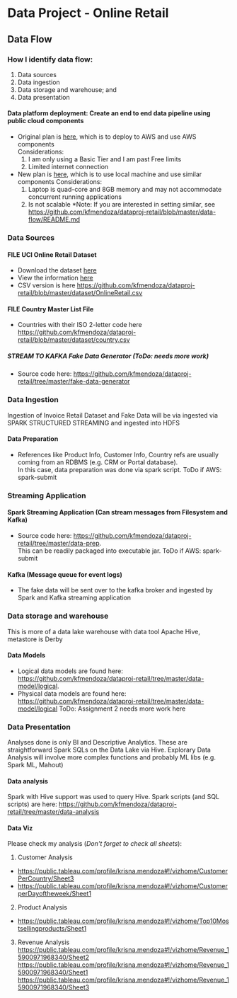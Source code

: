 # Data Project - Online Retail

## Data Flow 
### How I identify data flow:
1. Data sources
1. Data ingestion
1. Data storage and warehouse; and
1. Data presentation
#### Data platform deployment: Create an end to end data pipeline using public cloud components
- Original plan is [here](https://github.com/kfmendoza/dataproj-retail/blob/master/data-flow/retail-orig.png), which is to deploy to AWS and use AWS components <br>
  Considerations:
   1. I am only using a Basic Tier and I am past Free limits
   1. Limited internet connection
- New plan is [here](https://github.com/kfmendoza/dataproj-retail/blob/master/data-flow/retail-new.png), which is to use local machine and use similar components
  Considerations:
   1. Laptop is quad-core and 8GB memory and may not accommodate concurrent running applications
   1. Is not scalable
   *Note: If you are interested in setting similar, see https://github.com/kfmendoza/dataproj-retail/blob/master/data-flow/README.md

### Data Sources
#### FILE UCI Online Retail Dataset
- Download the dataset [here](https://archive.ics.uci.edu/ml/machine-learning-databases/00352/)
- View the information [here](https://archive.ics.uci.edu/ml/datasets/online+retail)
- CSV version is here https://github.com/kfmendoza/dataproj-retail/blob/master/dataset/OnlineRetail.csv
#### FILE Country Master List File
- Countries with their ISO 2-letter code here https://github.com/kfmendoza/dataproj-retail/blob/master/dataset/country.csv
##### STREAM TO KAFKA Fake Data Generator (ToDo: needs more work)
- Source code here: https://github.com/kfmendoza/dataproj-retail/tree/master/fake-data-generator 

### Data Ingestion
Ingestion of Invoice Retail Dataset and Fake Data will be via ingested via SPARK STRUCTURED STREAMING and ingested into HDFS
#### Data Preparation 
- References like Product Info, Customer Info, Country refs are usually coming from an RDBMS (e.g. CRM or Portal database). 
<br> In this case, data preparation was done via spark script. ToDo if AWS: spark-submit
### Streaming Application
#### Spark Streaming Application (Can stream messages from Filesystem and Kafka)
- Source code here: https://github.com/kfmendoza/dataproj-retail/tree/master/data-prep. 
<br> This can be readily packaged into executable jar. ToDo if AWS: spark-submit
#### Kafka (Message queue for event logs)
- The fake data will be sent over to the kafka broker and ingested by Spark and Kafka streaming application

### Data storage and warehouse
This is more of a data lake warehouse with data tool Apache Hive, metastore is Derby 
#### Data Models
- Logical data models are found here: https://github.com/kfmendoza/dataproj-retail/tree/master/data-model/logical.
- Physical data models are found here: https://github.com/kfmendoza/dataproj-retail/tree/master/data-model/logical
ToDo: Assignment 2 needs more work here

### Data Presentation 
Analyses done is only BI and Descriptive Analytics. These are straightforward Spark SQLs on the Data Lake via Hive. Explorary Data Analysis will involve more complex functions and probably ML libs (e.g. Spark ML, Mahout)
#### Data analysis
Spark with Hive support was used to query Hive. Spark scripts (and SQL scripts) are here: https://github.com/kfmendoza/dataproj-retail/tree/master/data-analysis
#### Data Viz
Please check my analysis (*Don't forget to check all sheets*):
1. Customer Analysis
* https://public.tableau.com/profile/krisna.mendoza#!/vizhome/CustomerPerCountry/Sheet3
* https://public.tableau.com/profile/krisna.mendoza#!/vizhome/CustomerperDayoftheweek/Sheet1
2. Product Analysis
* https://public.tableau.com/profile/krisna.mendoza#!/vizhome/Top10Mostsellingproducts/Sheet1
3. Revenue Analysis
https://public.tableau.com/profile/krisna.mendoza#!/vizhome/Revenue_15900971968340/Sheet2
https://public.tableau.com/profile/krisna.mendoza#!/vizhome/Revenue_15900971968340/Sheet1
https://public.tableau.com/profile/krisna.mendoza#!/vizhome/Revenue_15900971968340/Sheet3


